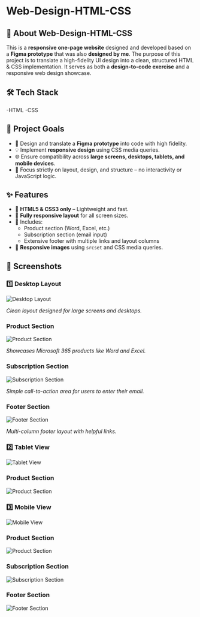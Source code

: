 # Web-Design-HTML-CSS

## 🚀 About Web-Design-HTML-CSS

This is a **responsive one-page website** designed and developed based on a **Figma prototype** that was also **designed by me**. The purpose of this project is to translate a high-fidelity UI design into a clean, structured HTML & CSS implementation. It serves as both a **design-to-code exercise** and a responsive web design showcase.

## 🛠 Tech Stack
-HTML
-CSS
  
## 🎯 Project Goals

- 🎨 Design and translate a **Figma prototype** into code with high fidelity.
- 💡 Implement **responsive design** using CSS media queries.
- 🌐 Ensure compatibility across **large screens, desktops, tablets, and mobile devices**.
- 🧱 Focus strictly on layout, design, and structure – no interactivity or JavaScript logic.

## ✨ Features

- 🔹 **HTML5 & CSS3 only** – Lightweight and fast.
- 🔹 **Fully responsive layout** for all screen sizes.
- 🔹 Includes:
  - Product section (Word, Excel, etc.)
  - Subscription section (email input)
  - Extensive footer with multiple links and layout columns
- 🔹 **Responsive images** using `srcset` and CSS media queries.

## 📸 Screenshots

### 1️⃣ Desktop Layout
![Desktop Layout](images/Screenshots/Microsoft-Desktop.png)

*Clean layout designed for large screens and desktops.*

### Product Section
![Product Section](images/Screenshots/Products-Desktop.png)

*Showcases Microsoft 365 products like Word and Excel.*

### Subscription Section
![Subscription Section](images/Screenshots/Exclusive-Desktop.png)

*Simple call-to-action area for users to enter their email.*

### Footer Section
![Footer Section](images/Screenshots/Footer-Desktop.png)

*Multi-column footer layout with helpful links.*



### 2️⃣ Tablet View
![Tablet View](images/Screenshots/Microsoft-Tablets.png)

### Product Section
![Product Section](images/Screenshots/Products-Tablets.png)



### 3️⃣ Mobile View
![Mobile View](images/Screenshots/Microsoft-Mobile.png)

### Product Section
![Product Section](images/Screenshots/Products-Mobile.png)

### Subscription Section
![Subscription Section](images/Screenshots/Exclusive-Mobile.png)

### Footer Section
![Footer Section](images/Screenshots/Footer-Mobile.png)
